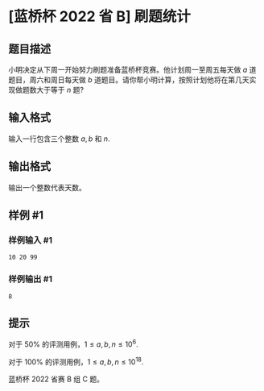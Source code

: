 # [蓝桥杯 2022 省 B] 刷题统计

## 题目描述

小明决定从下周一开始努力刷题准备蓝桥杯竞赛。他计划周一至周五每天做 $a$ 道题目，周六和周日每天做 $b$ 道题目。请你帮小明计算，按照计划他将在第几天实现做题数大于等于 $n$ 题?

## 输入格式

输入一行包含三个整数 $a, b$ 和 $n$.

## 输出格式

输出一个整数代表天数。

## 样例 #1

### 样例输入 #1
```
10 20 99
```

### 样例输出 #1

```
8
```

## 提示

对于 $50 \%$ 的评测用例，$1 \leq a, b, n \leq 10^{6}$.

对于 $100 \%$ 的评测用例，$1 \leq a, b, n \leq 10^{18}$. 

蓝桥杯 2022 省赛 B 组 C 题。
